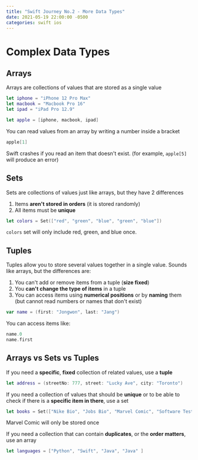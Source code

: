 ```yaml
---
title: "Swift Journey No.2 - More Data Types"
date: 2021-05-19 22:00:00 -0500
categories: swift ios
---
```

# Complex Data Types

## Arrays
Arrays are collections of values that are stored as a single value

```swift
let iphone = "iPhone 12 Pro Max"
let macbook = "Macbook Pro 16"
let ipad = "iPad Pro 12.9"

let apple = [iphone, macbook, ipad]
```

You can read values from an array by writing a number inside a bracket
```swift
apple[1]
```
Swift crashes if you read an item that doesn't exist. (for example, `apple[5]` will produce an error)

## Sets
Sets are collections of values just like arrays, but they have 2 differences
1. Items __aren't stored in orders__ (it is stored randomly)
2. All items must be __unique__

```swift
let colors = Set(["red", "green", "blue", "green", "blue"])
```
`colors` set will only include red, green, and blue once.

## Tuples
Tuples allow you to store several values together in a single value.
Sounds like arrays, but the differences are:
1. You can't add or remove items from a tuple (__size fixed__)
2. You __can't change the type of items__ in a tuple
3. You can access items using __numerical positions__ or by __naming__ them (but cannot read numbers or names that don't exist)

```swift
var name = (first: "Jongwon", last: "Jang")
```
You can access items like:
```swift
name.0
name.first
```

## Arrays vs Sets vs Tuples
If you need a __specific__, __fixed__ collection of related values, use a __tuple__
```swift
let address = (streetNo: 777, street: "Lucky Ave", city: "Toronto")
```

If you need a collection of values that should be __unique__ or to be able to check if there is a __specific item in there__, use a set
```swift
let books = Set(["Nike Bio", "Jobs Bio", "Marvel Comic", "Software Testing", "Marvel Comic"])
```
Marvel Comic will only be stored once

If you need a collection that can contain __duplicates__, or the __order matters__, use an array
```swift
let languages = ["Python", "Swift", "Java", "Java" ]
```

